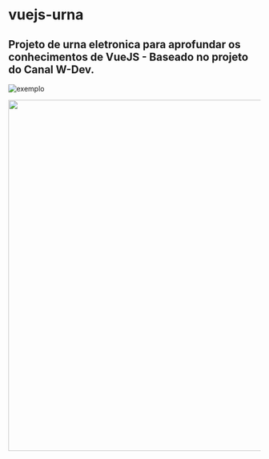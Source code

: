 # vuejs-urna

## Projeto de urna eletronica para aprofundar os conhecimentos de VueJS - Baseado no projeto do Canal W-Dev.

![exemplo](https://user-images.githubusercontent.com/65265714/189498403-76ca4fa2-b97d-4e4e-b79d-45a51391ae43.png)

<div align="center">
<img src="https://user-images.githubusercontent.com/65265714/189498403-76ca4fa2-b97d-4e4e-b79d-45a51391ae43.png" width="700px" />
</div>
